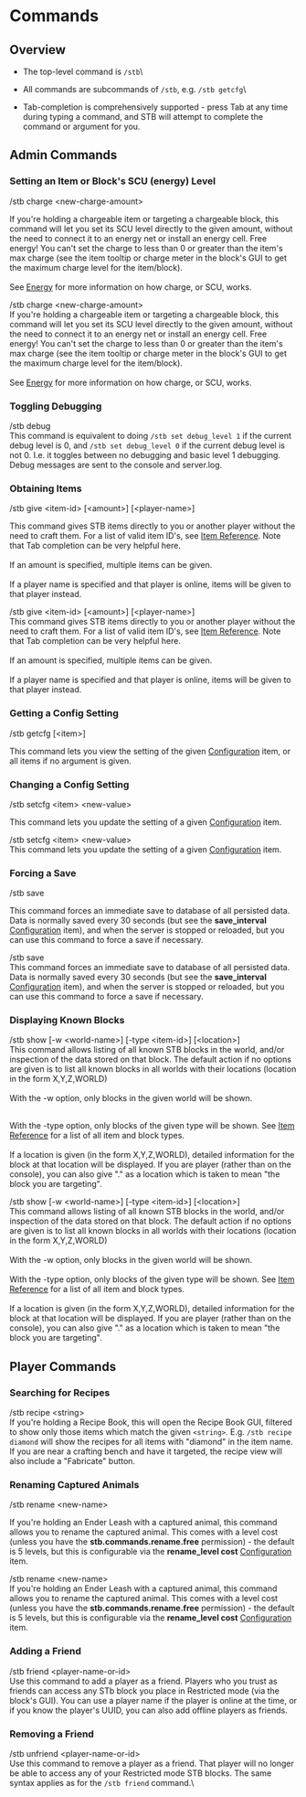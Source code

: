 # Commands

## Overview

* The top-level command is `/stb`\

* All commands are subcommands of `/stb`, e.g. `/stb getcfg`\

* Tab-completion is comprehensively supported - press Tab at any time during typing a command, and STB will attempt to complete the command or argument for you.

## Admin Commands

### Setting an Item or Block's SCU (energy) Level
<dl><dt>/stb charge &lt;new-charge-amount&gt;<br></dt>

If you're holding a chargeable item or targeting a chargeable block, this command will let you set its SCU level directly to the given amount, without the need to connect it to an energy net or install an energy cell.  Free energy!  You can't set the charge to less than 0 or greater than the item's max charge (see the item tooltip or charge meter in the block's GUI to get the maximum charge level for the item/block).<br><br>See [Energy](slimefun/SensibleToolbox/Items/energy.md) for more information on how charge, or SCU, works.
</dl>

/stb charge \<new-charge-amount>\
If you're holding a chargeable item or targeting a chargeable block, this command will let you set its SCU level directly to the given amount, without the need to connect it to an energy net or install an energy cell. Free energy! You can't set the charge to less than 0 or greater than the item's max charge (see the item tooltip or charge meter in the block's GUI to get the maximum charge level for the item/block).\
\
See [Energy](https://dev.bukkit.org/projects/sensible-toolbox/pages/items/energy) for more information on how charge, or SCU, works.

### Toggling Debugging

/stb debug\
This command is equivalent to doing `/stb set debug_level 1` if the current debug level is 0, and `/stb set debug_level 0` if the current debug level is not 0. I.e. it toggles between no debugging and basic level 1 debugging. Debug messages are sent to the console and server.log.

### Obtaining Items
<dl><dt>/stb give &lt;item-id&gt; [&lt;amount&gt;] [&lt;player-name&gt;]<br></dt>

This command gives STB items directly to you or another player without the need to craft them.  For a list of valid item ID's, see [Item Reference](slimefun/SensibleToolbox/item-reference.md).  Note that Tab completion can be very helpful here.<br>
<br>If an amount is specified, multiple items can be given.<br>
<br>If a player name is specified and that player is online, items will be given to that player instead.
</dl>

/stb give \<item-id> \[\<amount>] \[\<player-name>]\
This command gives STB items directly to you or another player without the need to craft them. For a list of valid item ID's, see [Item Reference](https://dev.bukkit.org/projects/sensible-toolbox/pages/item-reference). Note that Tab completion can be very helpful here.\
\
If an amount is specified, multiple items can be given.\
\
If a player name is specified and that player is online, items will be given to that player instead.

### Getting a Config Setting
<dt>/stb getcfg [&lt;item&gt;]<br></dt>

This command lets you view the setting of the given [Configuration](slimefun/SensibleToolbox/configuration.md) item, or all items if no argument is given.


### Changing a Config Setting
<dl><dt>/stb setcfg &lt;item&gt; &lt;new-value&gt;<br></dt>

This command lets you update the setting of a given [Configuration](slimefun/SensibleToolbox/configuration.md) item.
</dl>

/stb setcfg \<item> \<new-value>\
This command lets you update the setting of a given [Configuration](https://dev.bukkit.org/projects/sensible-toolbox/pages/configuration) item.

### Forcing a Save
<dl><dt>/stb save<br></dt>

This command forces an immediate save to database of all persisted data.  Data is normally saved every 30 seconds (but see the <strong>save_interval</strong> [Configuration](slimefun/SensibleToolbox/configuration.md) item), and when the server is stopped or reloaded, but you can use this command to force a save if necessary.
</dl>

/stb save\
This command forces an immediate save to database of all persisted data. Data is normally saved every 30 seconds (but see the **save\_interval** [Configuration](https://dev.bukkit.org/projects/sensible-toolbox/pages/configuration) item), and when the server is stopped or reloaded, but you can use this command to force a save if necessary.

### Displaying Known Blocks
<dl><dt>/stb show [-w &lt;world-name&gt;] [-type &lt;item-id&gt;] [&lt;location&gt;]<br></dt>
This command allows listing of all known STB blocks in the world, and/or inspection of the data stored on that block.  The default action if no options are given is to list all known blocks in all worlds with their locations (location in the form X,Y,Z,WORLD)<br>
<br>With the -w option, only blocks in the given world will be shown.<br>

<br>With the -type option, only blocks of the given type will be shown.  See [Item Reference](slimefun/SensibleToolbox/item-reference.md) for a list of all item and block types.<br>
<br>If a location is given (in the form X,Y,Z,WORLD), detailed information for the block at that location will be displayed.  If you are player (rather than on the console), you can also give "." as a location which is taken to mean "the block you are targeting".
</dl>

/stb show \[-w \<world-name>] \[-type \<item-id>] \[\<location>]\
This command allows listing of all known STB blocks in the world, and/or inspection of the data stored on that block. The default action if no options are given is to list all known blocks in all worlds with their locations (location in the form X,Y,Z,WORLD)\
\
With the -w option, only blocks in the given world will be shown.\
\
With the -type option, only blocks of the given type will be shown. See [Item Reference](https://dev.bukkit.org/projects/sensible-toolbox/pages/item-reference) for a list of all item and block types.\
\
If a location is given (in the form X,Y,Z,WORLD), detailed information for the block at that location will be displayed. If you are player (rather than on the console), you can also give "." as a location which is taken to mean "the block you are targeting".

## Player Commands

### Searching for Recipes

/stb recipe \<string>\
If you're holding a Recipe Book, this will open the Recipe Book GUI, filtered to show only those items which match the given `<string>`. E.g. `/stb recipe diamond` will show the recipes for all items with "diamond" in the item name. If you are near a crafting bench and have it targeted, the recipe view will also include a "Fabricate" button.

### Renaming Captured Animals
<dl><dt>/stb rename &lt;new-name&gt;<br></dt>

If you're holding an Ender Leash with a captured animal, this command allows you to rename the captured animal.  This comes with a level cost (unless you have the <strong>stb.commands.rename.free</strong> permission) - the default is 5 levels, but this is configurable via the <strong>rename_level cost</strong> [Configuration](slimefun/SensibleToolbox/configuration.md) item.
</dl>

/stb rename \<new-name>\
If you're holding an Ender Leash with a captured animal, this command allows you to rename the captured animal. This comes with a level cost (unless you have the **stb.commands.rename.free** permission) - the default is 5 levels, but this is configurable via the **rename\_level cost** [Configuration](https://dev.bukkit.org/projects/sensible-toolbox/pages/configuration) item.

### Adding a Friend

/stb friend \<player-name-or-id>\
Use this command to add a player as a friend. Players who you trust as friends can access any STb block you place in Restricted mode (via the block's GUI). You can use a player name if the player is online at the time, or if you know the player's UUID, you can also add offline players as friends.

### Removing a Friend

/stb unfriend \<player-name-or-id>\
Use this command to remove a player as a friend. That player will no longer be able to access any of your Restricted mode STB blocks. The same syntax applies as for the `/stb friend` command.\
